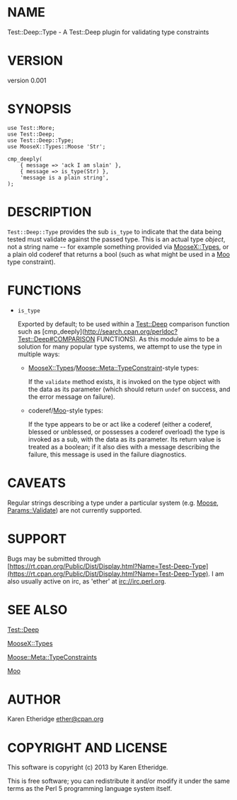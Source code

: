 # NAME

Test::Deep::Type - A Test::Deep plugin for validating type constraints

# VERSION

version 0.001

# SYNOPSIS

    use Test::More;
    use Test::Deep;
    use Test::Deep::Type;
    use MooseX::Types::Moose 'Str';

    cmp_deeply(
        { message => 'ack I am slain' },
        { message => is_type(Str) },
        'message is a plain string',
    );

# DESCRIPTION

`Test::Deep::Type` provides the sub `is_type` to indicate that the data
being tested must validate against the passed type. This is an actual type
_object_, not a string name -- for example something provided via
[MooseX::Types](http://search.cpan.org/perldoc?MooseX::Types), or a plain old coderef that returns a bool (such as what
might be used in a [Moo](http://search.cpan.org/perldoc?Moo) type constraint).

# FUNCTIONS

- `is_type`

    Exported by default; to be used within a [Test::Deep](http://search.cpan.org/perldoc?Test::Deep) comparison function
    such as [cmp\_deeply](http://search.cpan.org/perldoc?Test::Deep#COMPARISON FUNCTIONS).
    As this module aims to be a solution for many popular
    type systems, we attempt to use the type in multiple ways:

    - [MooseX::Types](http://search.cpan.org/perldoc?MooseX::Types)/[Moose::Meta::TypeConstraint](http://search.cpan.org/perldoc?Moose::Meta::TypeConstraint)\-style types:

        If the `validate` method exists, it is invoked on the type object with the
        data as its parameter (which should return `undef` on success, and the error
        message on failure).

    - coderef/[Moo](http://search.cpan.org/perldoc?Moo)\-style types:

        If the type appears to be or act like a coderef (either a coderef, blessed or
        unblessed, or possesses a coderef overload) the type is invoked as a sub, with
        the data as its parameter. Its return value is treated as a boolean; if it
        also dies with a message describing the failure, this message is used in the
        failure diagnostics.

# CAVEATS

Regular strings describing a type under a particular system
(e.g. [Moose](http://search.cpan.org/perldoc?Moose), [Params::Validate](http://search.cpan.org/perldoc?Params::Validate)) are not currently supported.

# SUPPORT

Bugs may be submitted through [https://rt.cpan.org/Public/Dist/Display.html?Name=Test-Deep-Type](https://rt.cpan.org/Public/Dist/Display.html?Name=Test-Deep-Type).
I am also usually active on irc, as 'ether' at [irc://irc.perl.org](irc://irc.perl.org).

# SEE ALSO

[Test::Deep](http://search.cpan.org/perldoc?Test::Deep)

[MooseX::Types](http://search.cpan.org/perldoc?MooseX::Types)

[Moose::Meta::TypeConstraints](http://search.cpan.org/perldoc?Moose::Meta::TypeConstraints)

[Moo](http://search.cpan.org/perldoc?Moo)

# AUTHOR

Karen Etheridge <ether@cpan.org>

# COPYRIGHT AND LICENSE

This software is copyright (c) 2013 by Karen Etheridge.

This is free software; you can redistribute it and/or modify it under
the same terms as the Perl 5 programming language system itself.
